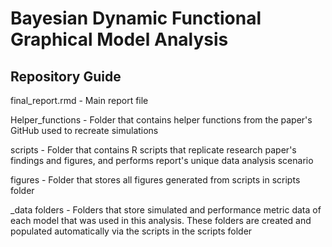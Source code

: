 # Bayesian Dynamic Functional Graphical Model Analysis

## Repository Guide

final_report.rmd - Main report file

Helper_functions - Folder that contains helper functions from the paper's GitHub used to recreate simulations

scripts - Folder that contains R scripts that replicate research paper's findings and figures, and performs report's unique data analysis scenario

figures - Folder that stores all figures generated from scripts in scripts folder

_data folders - Folders that store simulated and performance metric data of each model that was used in this analysis. These folders are created and populated automatically via the scripts in the scripts folder
